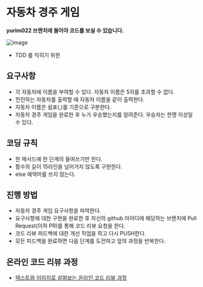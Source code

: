 # 자동차 경주 게임
**yurim022 브랜치에 들어야 코드를 보실 수 있습니다.**

![image](https://user-images.githubusercontent.com/45115557/114044412-2ebabf00-98c2-11eb-99dd-fef0b00c0ce1.png)
 * TDD 를 익히기 위한 

## 요구사항

* 각 자동차에 이름을 부여할 수 있다. 자동차 이름은 5자를 초과할 수 없다. 
* 전진하는 자동차를 출력할 때 자동차 이름을 같이 출력한다. 
* 자동차 이름은 쉼표(,)를 기준으로 구분한다. 
* 자동차 경주 게임을 완료한 후 누가 우승했는지를 알려준다. 우승자는 한명 이상일 수 있다. 


## 코딩 규칙
* 한 메서드에 한 단계의 들여쓰기만 한다. 
* 함수의 길이 15라인을 넘어가지 않도록 구현한다. 
* else 예약어를 쓰지 않는다. 


## 진행 방법
* 자동차 경주 게임 요구사항을 파악한다.
* 요구사항에 대한 구현을 완료한 후 자신의 github 아이디에 해당하는 브랜치에 Pull Request(이하 PR)를 통해 코드 리뷰 요청을 한다.
* 코드 리뷰 피드백에 대한 개선 작업을 하고 다시 PUSH한다.
* 모든 피드백을 완료하면 다음 단계를 도전하고 앞의 과정을 반복한다.

## 온라인 코드 리뷰 과정
* [텍스트와 이미지로 살펴보는 온라인 코드 리뷰 과정](https://github.com/next-step/nextstep-docs/tree/master/codereview)
